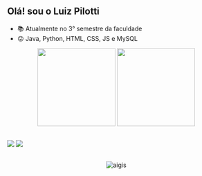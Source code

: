 ## Olá! sou o Luiz Pilotti



- 📚 Atualmente no 3° semestre da faculdade
- 😜 Java, Python, HTML, CSS, JS e MySQL

<div align="center">
  <img height="180cm" src="https://github-readme-stats.vercel.app/api?username=LuizPilotti&show_icons=true&theme=chartreuse-dark"/>
  <img height="180cm" src="https://github-readme-stats.vercel.app/api/top-langs/?username=LuizPilotti&layout=compact&langs_count=16&theme=chartreuse-dark"/>
</div>

##

<a href="https://www.instagram.com/_pilotti_/" target="_blank"><img src="https://img.shields.io/badge/-Instagram-%23E4405F?style=for-the-badge&logo=instagram&logoColor=white" target="_blank"></a>
<a href="https://www.linkedin.com/in/luiz-fernando-pilotti-verissimo-12793a2b2/" target="_blank"><img src="https://img.shields.io/badge/LinkedIn-0077B5?style=for-the-badge&logo=linkedin&logoColor=white" target="_blank"></a>

##

<div align="center">
  <img alaing=center alt="aigis" src="https://i.pinimg.com/originals/d9/9c/8c/d99c8cdceb5d52d55268f82cc5bcc728.gif" />
</div>
